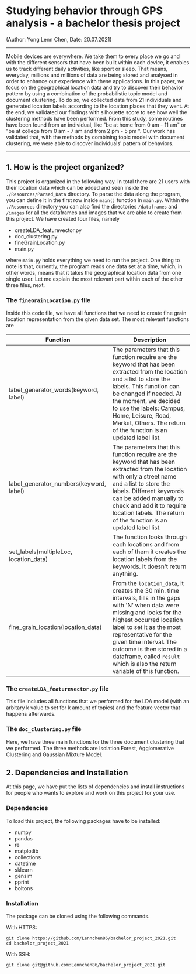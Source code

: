 # Studying behavior through GPS analysis - a bachelor thesis project 
(Author: Yong Lenn Chen, Date: 20.07.2021)
***
Mobile devices are everywhere. We take them to every place we go and with the different sensors that have been built within each device, it enables us to track different daily activities, like sport or sleep. That means, everyday, millions and millions of data are being stored and analysed in order to enhance our experience with these applications. In this paper, we focus on the geographical location data and try to discover their behavior pattern by using a combination of the probabilistic topic model and document clustering. To do so, we collected data from 21 individuals and generated location labels according to the location places that they went. 
At the end, we validated our findings with silhouette score to see how well the clustering methods have been performed. From this study, some routines have been found from an individual, like "be at home from 0 am - 11 am" or "be at college from 0 am - 7 am and from 2 pm - 5 pm ". Our work has validated that, with the methods by combining topic model with document clustering, we were able to discover individuals' pattern of behaviors. 
***

## 1. How is the project organized? 
This project is organized in the following way. In total there are 21 users with their location data which can be added and seen inside the `./Resources/Parsed_Data` directory. To parse the data along the program, you can define it in the first row inside `main()` function in `main.py`. Within the  `./Resources` directory you can also find the directories `/dataframes` and `/images` for all the dataframes and images that we are able to create from this project. We have created four files, namely  
- createLDA_featurevector.py
- doc_clustering.py
- fineGrainLocation.py
- main.py

where `main.py` holds everything we need to run the project. One thing to note is that, currently, the program reads one data set at a time, which, in other words, means that it takes the geographical location data from one single user. Let me explain the most relevant part within each of the other three files, next.
### The `fineGrainLocation.py` file 
Inside this code file, we have all functions that we need to create fine grain location representation from the given data set. The most relevant functions are 

| Function | Description |
| --- | --- |
| label_generator_words(keyword, label)| The parameters that this function require are the keyword that has been extracted from the location and a list to store the labels. This function can be changed if needed. At the moment, we decided to use the labels: Campus, Home, Leisure, Road, Market, Others. The return of the function is an updated label list.| 
| label_generator_numbers(keyword, label) | The parameters that this function require are the keyword that has been extracted from the location with only a street name and a list to store the labels. Different keywords can be added manually to check and add it to require location labels. The return of the function is an updated label list.|
| set_labels(multipleLoc, location_data) | The function looks through each locations and from each of them it creates the location labels from the keywords. It doesn't return anything.|
| fine_grain_location(location_data)| From the `location_data`, it creates the 30 min. time intervals, fills in the gaps with 'N' when data were missing and looks for the highest occurred location label to set it as the most representative for the given time interval. The outcome is then stored in a dataframe, called `result` which is also the return variable of this function.|


### The `createLDA_featurevector.py` file 
This file includes all functions that we performed for the LDA model (with an arbitary k value to set for k amount of topics) and the feature vector that happens afterwards. 

### The `doc_clustering.py` file 
Here, we have three main functions for the three document clustering that we performed. The three methods are Isolation Forest, Agglomerative Clustering and Gaussian Mixture Model. 

## 2. Dependencies and Installation 
At this page, we have put the lists of dependencies and install instructions for people who wants to explore and work on this project for your use. 
### Dependencies 
To load this project, the following packages have to be installed:
- numpy 
- pandas 
- re
- matplotlib
- collections 
- datetime 
- sklearn 
- gensim 
- pprint
- boltons
### Installation
The package can be cloned using the following commands. 

With HTTPS:
```
git clone https://github.com/Lennchen86/bachelor_project_2021.git
cd bachelor_project_2021 
```
With SSH: 
```
git clone git@github.com:Lennchen86/bachelor_project_2021.git
```
